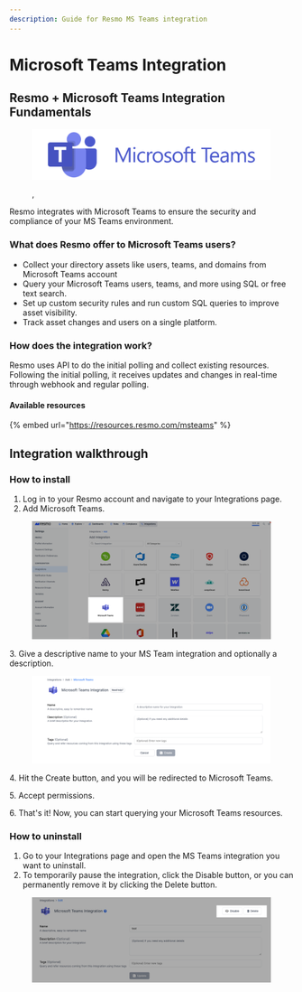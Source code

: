 ```yaml
---
description: Guide for Resmo MS Teams integration
---
```


# Microsoft Teams Integration

## Resmo + Microsoft Teams Integration Fundamentals

<figure><img src="../.gitbook/assets/msteams-logo.png" alt=""><figcaption><p>,</p></figcaption></figure>

Resmo integrates with Microsoft Teams to ensure the security and compliance of your MS Teams environment.

### What does Resmo offer to Microsoft Teams users?

* Collect your directory assets like users, teams, and domains from Microsoft Teams account
* Query your Microsoft Teams users, teams, and more using SQL or free text search.
* Set up custom security rules and run custom SQL queries to improve asset visibility.
* Track asset changes and users on a single platform.

### How does the integration work?

Resmo uses API to do the initial polling and collect existing resources. Following the initial polling, it receives updates and changes in real-time through webhook and regular polling.

#### Available resources

{% embed url="https://resources.resmo.com/msteams" %}

## Integration walkthrough

### How to install

1. Log in to your Resmo account and navigate to your Integrations page.
2. Add Microsoft Teams.

<figure><img src="../.gitbook/assets/add-msteams.png" alt=""><figcaption></figcaption></figure>

3\. Give a descriptive name to your MS Team integration and optionally a description.

<figure><img src="../.gitbook/assets/msteam-integration.png" alt=""><figcaption></figcaption></figure>

4\. Hit the Create button, and you will be redirected to Microsoft Teams.

5\. Accept permissions.

6\. That's it! Now, you can start querying your Microsoft Teams resources.

### How to uninstall

1. Go to your Integrations page and open the MS Teams integration you want to uninstall.
2. To temporarily pause the integration, click the Disable button, or you can permanently remove it by clicking the Delete button.

<figure><img src="../.gitbook/assets/msteams-disable.png" alt=""><figcaption></figcaption></figure>
